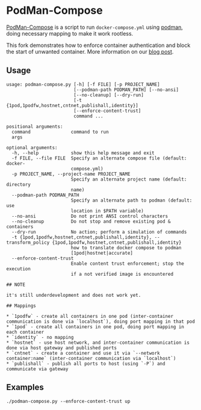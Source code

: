 # PodMan-Compose

[PodMan-Compose](https://github.com/muayyad-alsadi/podman-compose) is a script to run `docker-compose.yml` using [podman](https://podman.io/),
doing necessary mapping to make it work rootless.

This fork demonstrates how to enforce container authentication and block the start of unwanted container. 
More information on our [blog post](https://medium.com/@opvizor/run-only-compliant-container-with-podman-and-podman-compose-5cd493b530b0).

## Usage
```
usage: podman-compose.py [-h] [-f FILE] [-p PROJECT_NAME]
                         [--podman-path PODMAN_PATH] [--no-ansi]
                         [--no-cleanup] [--dry-run]
                         [-t {1pod,1podfw,hostnet,cntnet,publishall,identity}]
                         [--enforce-content-trust]
                         command ...

positional arguments:
  command               command to run
  args

optional arguments:
  -h, --help            show this help message and exit
  -f FILE, --file FILE  Specify an alternate compose file (default: docker-
                        compose.yml)
  -p PROJECT_NAME, --project-name PROJECT_NAME
                        Specify an alternate project name (default: directory
                        name)
  --podman-path PODMAN_PATH
                        Specify an alternate path to podman (default: use
                        location in $PATH variable)
  --no-ansi             Do not print ANSI control characters
  --no-cleanup          Do not stop and remove existing pod & containers
  --dry-run             No action; perform a simulation of commands
  -t {1pod,1podfw,hostnet,cntnet,publishall,identity}, --transform_policy {1pod,1podfw,hostnet,cntnet,publishall,identity}
                        how to translate docker compose to podman
                        [1pod|hostnet|accurate]
  --enforce-content-trust
                        Enable content trust enforcement; stop the execution
                        if a not verified image is encountered

## NOTE

it's still underdevelopment and does not work yet.

## Mappings

* `1podfw` - create all containers in one pod (inter-container communication is done via `localhost`), doing port mapping in that pod
* `1pod` - create all containers in one pod, doing port mapping in each container
* `identity` - no mapping
* `hostnet` - use host network, and inter-container communication is done via host gateway and published ports
* `cntnet` - create a container and use it via `--network container:name` (inter-container communication via `localhost`)
* `publishall` - publish all ports to host (using `-P`) and communicate via gateway
```

## Examples

```
./podman-compose.py --enforce-content-trust up
```
